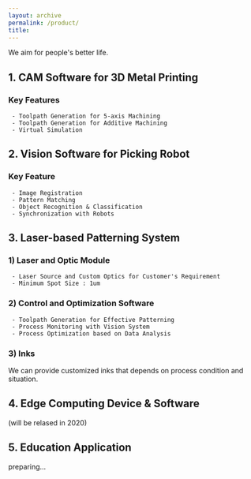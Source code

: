 ```yaml
---
layout: archive
permalink: /product/
title: 
---
```


We aim for people's better life.

## 1. CAM Software for 3D Metal Printing
### Key Features
```
 - Toolpath Generation for 5-axis Machining
 - Toolpath Generation for Additive Machining
 - Virtual Simulation
```

## 2. Vision Software for Picking Robot
### Key Feature
```
 - Image Registration
 - Pattern Matching
 - Object Recognition & Classification
 - Synchronization with Robots
```

## 3. Laser-based Patterning System
### 1) Laser and Optic Module
```
 - Laser Source and Custom Optics for Customer's Requirement
 - Minimum Spot Size : 1um
```

### 2) Control and Optimization Software 
```
 - Toolpath Generation for Effective Patterning
 - Process Monitoring with Vision System
 - Process Optimization based on Data Analysis
```

### 3) Inks
We can provide customized inks that depends on process condition and situation.

## 4. Edge Computing Device & Software 
(will be relased in 2020)

## 5. Education Application
preparing...

